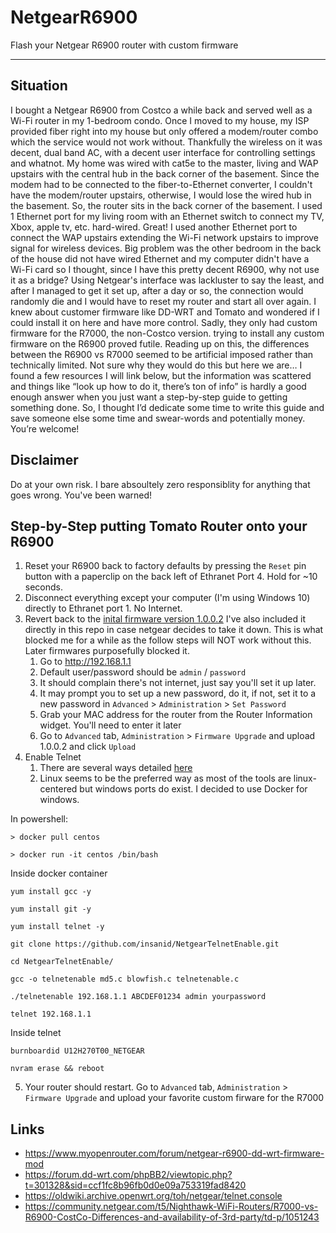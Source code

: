 # NetgearR6900
Flash your Netgear R6900 router with custom firmware

---
## Situation
I bought a Netgear R6900 from Costco a while back and served well as a Wi-Fi router in my 1-bedroom condo. Once I moved to my house, my ISP provided fiber right into my house but only offered a modem/router combo which the service would not work without. Thankfully the wireless on it was decent, dual band AC, with a decent user interface for controlling settings and whatnot. My home was wired with cat5e to the master, living and WAP upstairs with the central hub in the back corner of the basement. Since the modem had to be connected to the fiber-to-Ethernet converter, I couldn't have the modem/router upstairs, otherwise, I would lose the wired hub in the basement. So, the router sits in the back corner of the basement. I used 1 Ethernet port for my living room with an Ethernet switch to connect my TV, Xbox, apple tv, etc. hard-wired. Great! I used another Ethernet port to connect the WAP upstairs extending the Wi-Fi network upstairs to improve signal for wireless devices. Big problem was the other bedroom in the back of the house did not have wired Ethernet and my computer didn't have a Wi-Fi card so I thought, since I have this pretty decent R6900, why not use it as a bridge? Using Netgear's interface was lackluster to say the least, and after I managed to get it set up, after a day or so, the connection would randomly die and I would have to reset my router and start all over again. I knew about customer firmware like DD-WRT and Tomato and wondered if I could install it on here and have more control. Sadly, they only had custom firmware for the R7000, the non-Costco version. trying to install any custom firmware on the R6900 proved futile. Reading up on this, the differences between the R6900 vs R7000 seemed to be artificial imposed rather than technically limited. Not sure why they would do this but here we are… I found a few resources I will link below, but the information was scattered and things like “look up how to do it, there’s ton of info” is hardly a good enough answer when you just want a step-by-step guide to getting something done. So, I thought I’d dedicate some time to write this guide and save someone else some time and swear-words and potentially money. You’re welcome!

## Disclaimer
Do at your own risk. I bare absoultely zero responsiblity for anything that goes wrong. You've been warned!

## Step-by-Step putting Tomato Router onto your R6900

1) Reset your R6900 back to factory defaults by pressing the `Reset` pin button with a paperclip on the back left of Ethranet Port 4. Hold for ~10 seconds.
2) Disconnect everything except your computer (I'm using Windows 10) directly to Ethranet port 1. No Internet.
3) Revert back to the [inital firmware version 1.0.0.2](https://www.netgear.com/support/product/R6900.aspx#download) I've also included it directly in this repo in case netgear decides to take it down. This is what blocked me for a while as the follow steps will NOT work without this. Later firmwares purposefully blocked it. 
    1) Go to http://192.168.1.1
    2) Default user/password should be `admin` / `password` 
    3) It should complain there's not internet, just say you'll set it up later. 
    4) It may prompt you to set up a new password, do it, if not, set it to a new password in `Advanced` > `Administration` > `Set Password`
    5) Grab your MAC address for the router from the Router Information widget. You'll need to enter it later
    5) Go to `Advanced` tab, `Administration` > `Firmware Upgrade` and upload 1.0.0.2 and click `Upload`
4) Enable Telnet
    1) There are several ways detailed [here](https://oldwiki.archive.openwrt.org/toh/netgear/telnet.console)
    2) Linux seems to be the preferred way as most of the tools are linux-centered but windows ports do exist. I decided to use Docker for windows.   

In powershell:
```
> docker pull centos        
```
```
> docker run -it centos /bin/bash
```

Inside docker container
```
yum install gcc -y
```
```
yum install git -y
```
```
yum install telnet -y
```
```
git clone https://github.com/insanid/NetgearTelnetEnable.git
```
```
cd NetgearTelnetEnable/
```
```
gcc -o telnetenable md5.c blowfish.c telnetenable.c
```
```
./telnetenable 192.168.1.1 ABCDEF01234 admin yourpassword
```
```
telnet 192.168.1.1
```

Inside telnet
```
burnboardid U12H270T00_NETGEAR
```
```
nvram erase && reboot
```
5) Your router should restart. Go to `Advanced` tab, `Administration` > `Firmware Upgrade` and upload your favorite custom firware for the R7000

## Links
* https://www.myopenrouter.com/forum/netgear-r6900-dd-wrt-firmware-mod
* https://forum.dd-wrt.com/phpBB2/viewtopic.php?t=301328&sid=ccf1fc8b96fb0d0e09a753319fad8420
* https://oldwiki.archive.openwrt.org/toh/netgear/telnet.console
* https://community.netgear.com/t5/Nighthawk-WiFi-Routers/R7000-vs-R6900-CostCo-Differences-and-availability-of-3rd-party/td-p/1051243